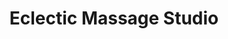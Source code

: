 ---
title: "Eclectic Massage Studio"
url: /west-lafayette/eclectic-massage-studio/
shop: massage
---